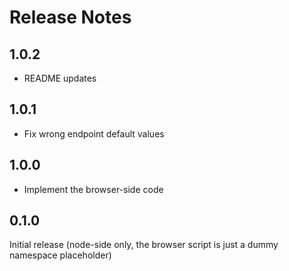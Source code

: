 # Release Notes

## 1.0.2

- README updates

## 1.0.1

- Fix wrong endpoint default values

## 1.0.0

- Implement the browser-side code

## 0.1.0

Initial release (node-side only, the browser script is just a dummy namespace placeholder)
